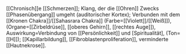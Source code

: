 [[Chronisch]]e [[Schmerzen]]; Klang, der die [[Ohren]] Zwecks [[Phasenübergang]] umgeht (auditorischer Kortex); Verbunden mit dem [[Kronen Chakra]]/[[Sahasrara Chakra]] (Farbe=[[Violett]]/[[Weiß]]), (Organe=[[Zirbeldrüse]], [[oberes Gehirn]], [[rechtes Auge]]), Auswirkung=Verbindung von [[Persönlichkeit]] und [Spiritualität], (Ton=[[H]]); [[Kapillarbildung]], [[Fibroblastenproliferation]], verminderte [[Hautnekrose]].